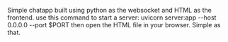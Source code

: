 Simple chatapp built using python as the websocket and HTML as the frontend. 
use this command to start a server: uvicorn server:app --host 0.0.0.0 --port $PORT
then open the HTML file in your browser.
Simple as that.
